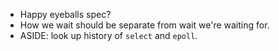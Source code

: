 - Happy eyeballs spec?
- How we wait should be separate from wait we're waiting for.
- ASIDE: look up history of `select` and `epoll`.
